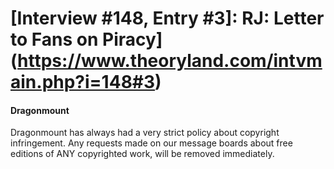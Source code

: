 # [Interview #148, Entry #3]: RJ: Letter to Fans on Piracy](https://www.theoryland.com/intvmain.php?i=148#3)

#### Dragonmount

Dragonmount has always had a very strict policy about copyright infringement. Any requests made on our message boards about free editions of ANY copyrighted work, will be removed immediately.

